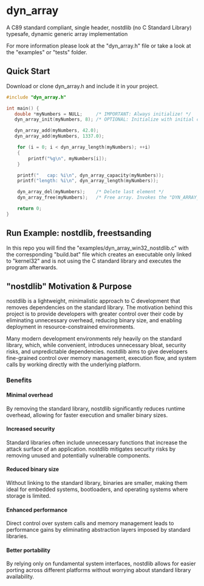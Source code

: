 # dyn_array
A C89 standard compliant, single header, nostdlib (no C Standard Library) typesafe, dynamic generic array implementation

For more information please look at the "dyn_array.h" file or take a look at the "examples" or "tests" folder.

## Quick Start

Download or clone dyn_array.h and include it in your project.

```C
#include "dyn_array.h"

int main() {
   double *myNumbers = NULL;     /* IMPORTANT: Always initialize! */
   dyn_array_init(myNumbers, 8); /* OPTIONAL: Initialize with initial capacity of 8 elements */

   dyn_array_add(myNumbers, 42.0);
   dyn_array_add(myNumbers, 1337.0);

    for (i = 0; i < dyn_array_length(myNumbers); ++i)
    {
        printf("%g\n", myNumbers[i]);
    }

    printf("   cap: %i\n", dyn_array_capacity(myNumbers));
    printf("length: %i\n", dyn_array_length(myNumbers));

    dyn_array_del(myNumbers);    /* Delete last element */
    dyn_array_free(myNumbers);   /* Free array. Invokes the "DYN_ARRAY_FUNCTION_FREE" */

    return 0;
}
```

## Run Example: nostdlib, freestsanding

In this repo you will find the "examples/dyn_array_win32_nostdlib.c" with the corresponding "build.bat" file which
creates an executable only linked to "kernel32" and is not using the C standard library and executes the program afterwards.

## "nostdlib" Motivation & Purpose

nostdlib is a lightweight, minimalistic approach to C development that removes dependencies on the standard library. The motivation behind this project is to provide developers with greater control over their code by eliminating unnecessary overhead, reducing binary size, and enabling deployment in resource-constrained environments.

Many modern development environments rely heavily on the standard library, which, while convenient, introduces unnecessary bloat, security risks, and unpredictable dependencies. nostdlib aims to give developers fine-grained control over memory management, execution flow, and system calls by working directly with the underlying platform.

### Benefits

#### Minimal overhead
By removing the standard library, nostdlib significantly reduces runtime overhead, allowing for faster execution and smaller binary sizes.

#### Increased security
Standard libraries often include unnecessary functions that increase the attack surface of an application. nostdlib mitigates security risks by removing unused and potentially vulnerable components.

#### Reduced binary size
Without linking to the standard library, binaries are smaller, making them ideal for embedded systems, bootloaders, and operating systems where storage is limited.

#### Enhanced performance
Direct control over system calls and memory management leads to performance gains by eliminating abstraction layers imposed by standard libraries.

#### Better portability
By relying only on fundamental system interfaces, nostdlib allows for easier porting across different platforms without worrying about standard library availability.

